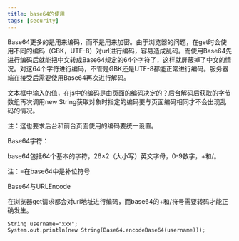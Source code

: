 ```yaml
---
title: base64的使用
tags: [security]
---
```


Base64更多的是用来编码，而不是用来加密。由于浏览器的问题，在get时会使用不同的编码（GBK，UTF-8）对url进行编码，容易造成乱码。而使用Base64先进行编码后就能把中文转成Base64规定的64个字符了，这样就屏蔽掉了中文的情况。对这64个字符进行编码，不管是GBK还是UTF-8都能正常进行编码。服务器端在接受后需要使用Base64再次进行解码。

文本框中输入的值，在js中的编码是由页面的编码决定的？后台解码后获取的字节数组再次调用new String获取对象时指定的编码要与页面编码相同才不会出现乱码的情况。

注：这也要求后台和前台页面使用的编码要统一设置。

Base64字符：

base64包括64个基本的字符，26×2（大小写）英文字母，0-9数字，+和/。

注：=在base64中是补位符号

Base64与URLEncode

在浏览器get请求都会对url地址进行编码，而base64的+和/符号需要转码才能正确发生。

```
String username="xxx";
System.out.println(new String(Base64.encodeBase64(username)));
```